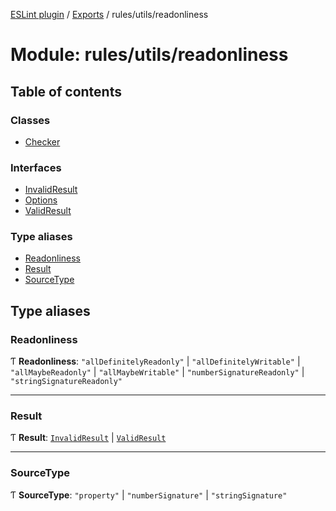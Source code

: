 [ESLint plugin](../index.md) / [Exports](../modules.md) / rules/utils/readonliness

# Module: rules/utils/readonliness

## Table of contents

### Classes

- [Checker](../classes/rules_utils_readonliness.Checker.md)

### Interfaces

- [InvalidResult](../interfaces/rules_utils_readonliness.InvalidResult.md)
- [Options](../interfaces/rules_utils_readonliness.Options.md)
- [ValidResult](../interfaces/rules_utils_readonliness.ValidResult.md)

### Type aliases

- [Readonliness](rules_utils_readonliness.md#readonliness)
- [Result](rules_utils_readonliness.md#result)
- [SourceType](rules_utils_readonliness.md#sourcetype)

## Type aliases

### Readonliness

Ƭ **Readonliness**: ``"allDefinitelyReadonly"`` \| ``"allDefinitelyWritable"`` \| ``"allMaybeReadonly"`` \| ``"allMaybeWritable"`` \| ``"numberSignatureReadonly"`` \| ``"stringSignatureReadonly"``

___

### Result

Ƭ **Result**: [`InvalidResult`](../interfaces/rules_utils_readonliness.InvalidResult.md) \| [`ValidResult`](../interfaces/rules_utils_readonliness.ValidResult.md)

___

### SourceType

Ƭ **SourceType**: ``"property"`` \| ``"numberSignature"`` \| ``"stringSignature"``

